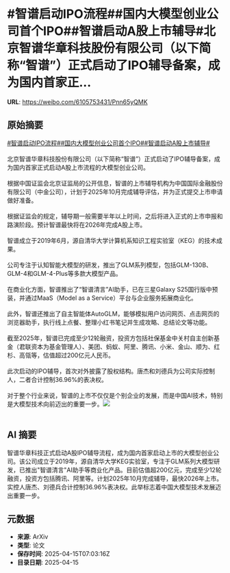 # #智谱启动IPO流程##国内大模型创业公司首个IPO##智谱启动A股上市辅导#北京智谱华章科技股份有限公司（以下简称“智谱”）正式启动了IPO辅导备案，成为国内首家正...

**URL**: https://weibo.com/6105753431/Pnn65yQMK

## 原始摘要

<a href="https://m.weibo.cn/search?containerid=231522type%3D1%26t%3D10%26q%3D%23%E6%99%BA%E8%B0%B1%E5%90%AF%E5%8A%A8IPO%E6%B5%81%E7%A8%8B%23&amp;extparam=%23%E6%99%BA%E8%B0%B1%E5%90%AF%E5%8A%A8IPO%E6%B5%81%E7%A8%8B%23" data-hide=""><span class="surl-text">#智谱启动IPO流程#</span></a><a href="https://m.weibo.cn/search?containerid=231522type%3D1%26t%3D10%26q%3D%23%E5%9B%BD%E5%86%85%E5%A4%A7%E6%A8%A1%E5%9E%8B%E5%88%9B%E4%B8%9A%E5%85%AC%E5%8F%B8%E9%A6%96%E4%B8%AAIPO%23&amp;extparam=%23%E5%9B%BD%E5%86%85%E5%A4%A7%E6%A8%A1%E5%9E%8B%E5%88%9B%E4%B8%9A%E5%85%AC%E5%8F%B8%E9%A6%96%E4%B8%AAIPO%23" data-hide=""><span class="surl-text">#国内大模型创业公司首个IPO#</span></a><a href="https://m.weibo.cn/search?containerid=231522type%3D1%26t%3D10%26q%3D%23%E6%99%BA%E8%B0%B1%E5%90%AF%E5%8A%A8A%E8%82%A1%E4%B8%8A%E5%B8%82%E8%BE%85%E5%AF%BC%23&amp;extparam=%23%E6%99%BA%E8%B0%B1%E5%90%AF%E5%8A%A8A%E8%82%A1%E4%B8%8A%E5%B8%82%E8%BE%85%E5%AF%BC%23" data-hide=""><span class="surl-text">#智谱启动A股上市辅导#</span></a><br><br>北京智谱华章科技股份有限公司（以下简称“智谱”）正式启动了IPO辅导备案，成为国内首家正式启动A股上市流程的大模型创业公司。<br><br>根据中国证监会北京证监局的公开信息，智谱的上市辅导机构为中国国际金融股份有限公司（中金公司），计划于2025年10月完成辅导评估，并为正式提交上市申请做好准备。<br><br>根据证监会的规定，辅导期一般需要半年以上时间，之后将进入正式的上市申报和路演阶段。预计智谱最快将在2026年完成A股上市。<br><br>智谱成立于2019年6月，源自清华大学计算机系知识工程实验室（KEG）的技术成果。<br><br>公司专注于认知智能大模型的研发，推出了GLM系列模型，包括GLM-130B、GLM-4和GLM-4-Plus等多款大模型产品。<br><br>在商业化方面，智谱推出了“智谱清言”AI助手，已在三星Galaxy S25国行版中预装，并通过MaaS（Model as a Service）平台与企业服务拓展商业化。<br><br>此外，智谱还推出了自主智能体AutoGLM，能够模拟用户访问网页、点击网页的浏览器助手，执行线上点餐、整理小红书笔记并生成攻略、总结论文等功能。<br><br>截至2025年，智谱已完成至少12轮融资，投资方包括社保基金中关村自主创新基金（君联资本为基金管理人）、美团、蚂蚁、阿里、腾讯、小米、金山、顺为、红杉、高瓴等，估值超过200亿元人民币。<br><br>此次启动的IPO辅导，首次对外披露了股权结构。唐杰和刘德兵为公司实际控制人，二者合计控制36.96%的表决权。<br><br>对于整个行业来说，智谱的上市不仅仅是个别企业的发展，而是中国AI技术，特别是大模型技术向前迈出的重要一步。<img style="" src="https://tvax4.sinaimg.cn/large/006Fd7o3gy1i0hhgmkvdcj30xc0k0wsl.jpg" referrerpolicy="no-referrer"><br><br>

## AI 摘要

智谱华章科技正式启动A股IPO辅导流程，成为国内首家启动上市的大模型创业公司。该公司成立于2019年，源自清华大学KEG实验室，专注于GLM系列大模型研发，已推出"智谱清言"AI助手等商业化产品。目前估值超200亿元，完成至少12轮融资，投资方包括腾讯、阿里等。计划2025年10月完成辅导，最快2026年上市。实控人唐杰、刘德兵合计控制36.96%表决权。此举标志着中国大模型技术发展迈出重要一步。

## 元数据

- **来源**: ArXiv
- **类型**: 论文
- **保存时间**: 2025-04-15T07:03:16Z
- **目录日期**: 2025-04-15
